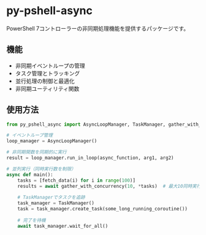 # py-pshell-async

PowerShell 7コントローラーの非同期処理機能を提供するパッケージです。

## 機能

- 非同期イベントループの管理
- タスク管理とトラッキング
- 並行処理の制御と最適化
- 非同期ユーティリティ関数

## 使用方法

```python
from py_pshell_async import AsyncLoopManager, TaskManager, gather_with_concurrency

# イベントループ管理
loop_manager = AsyncLoopManager()

# 非同期関数を同期的に実行
result = loop_manager.run_in_loop(async_function, arg1, arg2)

# 並列実行（同時実行数を制限）
async def main():
    tasks = [fetch_data(i) for i in range(100)]
    results = await gather_with_concurrency(10, *tasks)  # 最大10同時実行
    
    # TaskManagerでタスクを追跡
    task_manager = TaskManager()
    task = task_manager.create_task(some_long_running_coroutine())
    
    # 完了を待機
    await task_manager.wait_for_all()
``` 